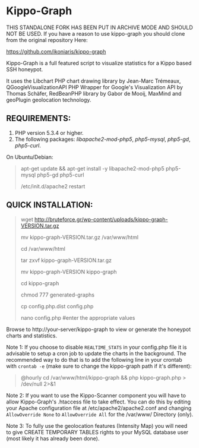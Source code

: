 Kippo-Graph
===========

THIS STANDALONE FORK HAS BEEN PUT IN ARCHIVE MODE AND SHOULD NOT BE USED.
If you have a reason to use kippo-graph you should clone from the original repository
Here:

https://github.com/ikoniaris/kippo-graph

Kippo-Graph is a full featured script to visualize statistics for a Kippo based SSH honeypot.

It uses the Libchart PHP chart drawing library by Jean-Marc Trémeaux,
QGoogleVisualizationAPI PHP Wrapper for Google's Visualization API by Thomas Schäfer,
RedBeanPHP library by Gabor de Mooij, MaxMind and geoPlugin geolocation technology.

REQUIREMENTS:
-------------
1. PHP version 5.3.4 or higher.
2. The following packages: _libapache2-mod-php5_, _php5-mysql_, _php5-gd_, _php5-curl_.

On Ubuntu/Debian:
> apt-get update && apt-get install -y libapache2-mod-php5 php5-mysql php5-gd php5-curl
>
> /etc/init.d/apache2 restart

QUICK INSTALLATION:
-------------------
> wget http://bruteforce.gr/wp-content/uploads/kippo-graph-VERSION.tar.gz
>
> mv kippo-graph-VERSION.tar.gz /var/www/html
>
> cd /var/www/html
>
> tar zxvf kippo-graph-VERSION.tar.gz
>
> mv kippo-graph-VERSION kippo-graph
>
> cd kippo-graph
>
> chmod 777 generated-graphs
>
> cp config.php.dist config.php
>
> nano config.php #enter the appropriate values

Browse to http://your-server/kippo-graph to view or generate the honeypot charts and statistics.

Note 1: If you choose to disable `REALTIME_STATS` in your config.php file it is advisable to
        setup a cron job to update the charts in the background. The recommended way to do that
        is to add the following line in your crontab with `crontab -e` (make sure to change the
        kippo-graph path if it's different):
> @hourly cd /var/www/html/kippo-graph && php kippo-graph.php > /dev/null 2>&1

Note 2: If you want to use the Kippo-Scanner component you will have to allow Kippo-Graph's .htaccess file
        to take effect. You can do this by editing your Apache configuration file at /etc/apache2/apache2.conf
        and changing `AllowOverride None` to `AllowOverride All` for the /var/www/ Directory (only).

Note 3: To fully use the geolocation features (Intensity Map) you will need to give CREATE
		TEMPORARY TABLES rights to your MySQL database user (most likely it has already been done).
